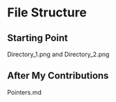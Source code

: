 # File Structure

## Starting Point
Directory_1.png and Directory_2.png

## After My Contributions
Pointers.md

